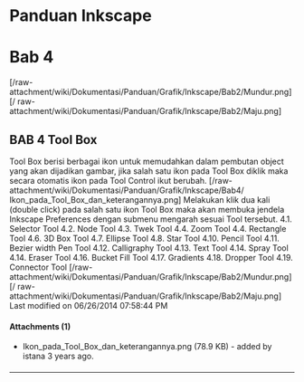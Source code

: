 # Panduan Inkscape
# Bab 4
[/raw-attachment/wiki/Dokumentasi/Panduan/Grafik/Inkscape/Bab2/Mundur.png] [/
raw-attachment/wiki/Dokumentasi/Panduan/Grafik/Inkscape/Bab2/Maju.png]
## BAB 4 Tool Box
Tool Box berisi berbagai ikon untuk memudahkan dalam pembutan object yang akan
dijadikan gambar, jika salah satu ikon pada Tool Box diklik maka secara
otomatis ikon pada Tool Control ikut berubah.
[/raw-attachment/wiki/Dokumentasi/Panduan/Grafik/Inkscape/Bab4/
Ikon_pada_Tool_Box_dan_keterangannya.png]
Melakukan klik dua kali (double click) pada salah satu ikon Tool Box maka akan
membuka jendela Inkscape Preferences dengan submenu mengarah sesuai Tool
tersebut.
4.1. Selector Tool
4.2. Node Tool
4.3. Twek Tool
4.4. Zoom Tool
4.4. Rectangle Tool
4.6. 3D Box Tool
4.7. Ellipse Tool
4.8. Star Tool
4.10. Pencil Tool
4.11. Bezier width Pen Tool
4.12. Calligraphy Tool
4.13. Text Tool
4.14. Spray Tool
4.14. Eraser Tool
4.16. Bucket Fill Tool
4.17. Gradients
4.18. Dropper Tool
4.19. Connector Tool
[/raw-attachment/wiki/Dokumentasi/Panduan/Grafik/Inkscape/Bab2/Mundur.png] [/
raw-attachment/wiki/Dokumentasi/Panduan/Grafik/Inkscape/Bab2/Maju.png]
Last modified on 06/26/2014 07:58:44 PM
#### Attachments (1)
  * Ikon_pada_Tool_Box_dan_keterangannya.png​ (78.9 KB) - added by istana 3
      years ago.
#### 
    
 
 
 
 
 
---
 
